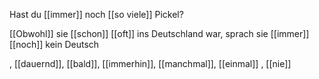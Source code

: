 Hast du [[immer]] noch [[so viele]] Pickel?  

[[Obwohl]] sie [[schon]] [[oft]] ins Deutschland war, sprach sie [[immer]] [[noch]] kein Deutsch

, [[dauernd]], [[bald]], [[immerhin]], [[manchmal]], [[einmal]]
, [[nie]]